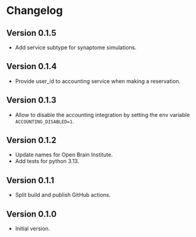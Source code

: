 # Changelog

## Version 0.1.5

- Add service subtype for synaptome simulations.

## Version 0.1.4

- Provide user_id to accounting service when making a reservation.

## Version 0.1.3

- Allow to disable the accounting integration by setting the env variable `ACCOUNTING_DISABLED=1`.

## Version 0.1.2

- Update names for Open Brain Institute.
- Add tests for python 3.13.

## Version 0.1.1

- Split build and publish GitHub actions.

## Version 0.1.0

- Initial version.
